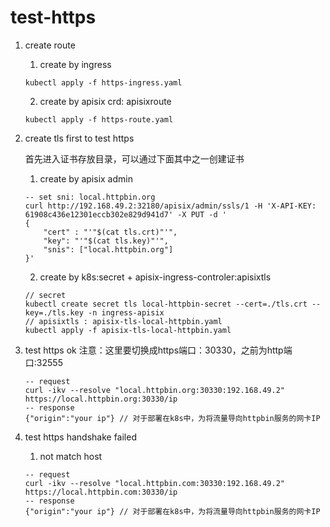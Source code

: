 # test-https

1. create route
	1. create by ingress
	```
	kubectl apply -f https-ingress.yaml
	```
	2. create by apisix crd: apisixroute
	```
	kubectl apply -f https-route.yaml
	```

2. create tls first to test https
	
	首先进入证书存放目录，可以通过下面其中之一创建证书

	1. create by apisix admin
	```
	-- set sni: local.httpbin.org
   	curl http://192.168.49.2:32180/apisix/admin/ssls/1 -H 'X-API-KEY: 61908c436e12301eccb302e829d941d7' -X PUT -d '
	{
     	"cert" : "'"$(cat tls.crt)"'",
     	"key": "'"$(cat tls.key)"'",
     	"snis": ["local.httpbin.org"]
	}'
	```
	2. create by k8s:secret + apisix-ingress-controler:apisixtls
	```
	// secret
   	kubectl create secret tls local-httpbin-secret --cert=./tls.crt --key=./tls.key -n ingress-apisix
   	// apisixtls : apisix-tls-local-httpbin.yaml
   	kubectl apply -f apisix-tls-local-httpbin.yaml
	```

3. test https ok
    注意：这里要切换成https端口：30330，之前为http端口:32555
	```
	-- request
	curl -ikv --resolve "local.httpbin.org:30330:192.168.49.2" https://local.httpbin.org:30330/ip
    -- response
    {"origin":"your ip"} // 对于部署在k8s中，为将流量导向httpbin服务的网卡IP
	```
4. test https handshake failed
	1. not match host
	```
	-- request
	curl -ikv --resolve "local.httpbin.com:30330:192.168.49.2" https://local.httpbin.com:30330/ip
    -- response
    {"origin":"your ip"} // 对于部署在k8s中，为将流量导向httpbin服务的网卡IP
	```